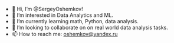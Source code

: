 - 👋 Hi, I’m @SergeyOshemkov!
- 👀 I’m interested in Data Analytics and ML.
- 🌱 I’m currently learning math, Python, data analysis.
- 💞️ I’m looking to collaborate on on real world data analysis tasks.
- 📫 How to reach me: oshemkov@yandex.ru

<!---
SergeyOshemkov/SergeyOshemkov is a ✨ special ✨ repository because its `README.md` (this file) appears on your GitHub profile.
You can click the Preview link to take a look at your changes.
--->

